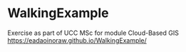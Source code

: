 # WalkingExample
Exercise as part of UCC MSc for module Cloud-Based GIS
https://eadaoinoraw.github.io/WalkingExample/
